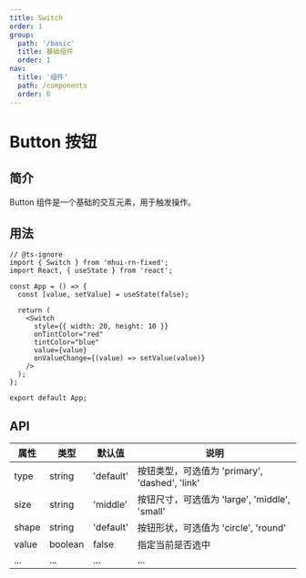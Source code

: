 ```yaml
---
title: Switch
order: 1
group:
  path: '/basic'
  title: 基础组件
  order: 1
nav:
  title: '组件'
  path: /components
  order: 0
---
```


# Button 按钮

## 简介

Button 组件是一个基础的交互元素，用于触发操作。

## 用法

```tsx
// @ts-ignore
import { Switch } from 'mhui-rn-fixed';
import React, { useState } from 'react';

const App = () => {
  const [value, setValue] = useState(false);

  return (
    <Switch
      style={{ width: 20, height: 10 }}
      onTintColor="red"
      tintColor="blue"
      value={value}
      onValueChange={(value) => setValue(value)}
    />
  );
};

export default App;
```

## API

| 属性  | 类型    | 默认值    | 说明                                           |
| ----- | ------- | --------- | ---------------------------------------------- |
| type  | string  | 'default' | 按钮类型，可选值为 'primary', 'dashed', 'link' |
| size  | string  | 'middle'  | 按钮尺寸，可选值为 'large', 'middle', 'small'  |
| shape | string  | 'default' | 按钮形状，可选值为 'circle', 'round'           |
| value | boolean | false     | 指定当前是否选中                               |
| ...   | ...     | ...       | ...                                            |
